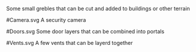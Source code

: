 Some small grebles that can be cut and added to buildings or other terrain

#Camera.svg
A security camera

#Doors.svg
Some door layers that can be combined into portals

#Vents.svg
A few vents that can be layerd together
